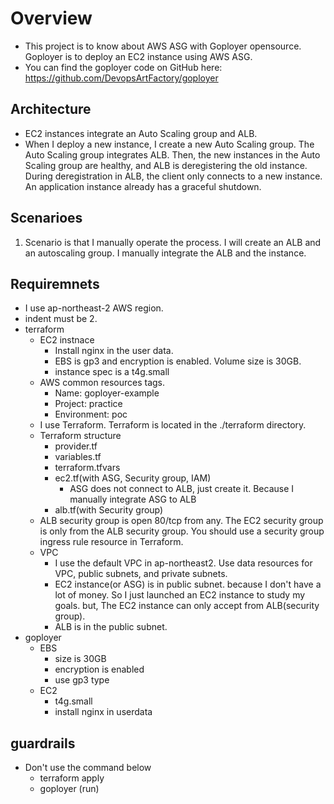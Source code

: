 # Overview

* This project is to know about AWS ASG with Goployer opensource. Goployer is to deploy an EC2 instance using AWS ASG.
* You can find the goployer code on GitHub here: https://github.com/DevopsArtFactory/goployer

## Architecture

* EC2 instances integrate an Auto Scaling group and ALB.
* When I deploy a new instance, I create a new Auto Scaling group. The Auto Scaling group integrates ALB. Then, the new instances in the Auto Scaling group are healthy, and ALB is deregistering the old instance. During deregistration in ALB, the client only connects to a new instance. An application instance already has a graceful shutdown.

## Scenarioes

1. Scenario is that I manually operate the process. I will create an ALB and an autoscaling group. I manually integrate the ALB and the instance.

## Requiremnets

* I use ap-northeast-2 AWS region.
* indent must be 2.
* terraform
  * EC2 instnace
    * Install nginx in the user data.
    * EBS is gp3 and encryption is enabled. Volume size is 30GB.
    * instance spec is a t4g.small
  * AWS common resources tags.
    * Name: goployer-example
    * Project: practice
    * Environment: poc
  * I use Terraform. Terraform is located in the ./terraform directory.
  * Terraform structure
    * provider.tf
    * variables.tf
    * terraform.tfvars
    * ec2.tf(with ASG, Security group, IAM)
      * ASG does not connect to ALB, just create it. Because I manually integrate ASG to ALB
    * alb.tf(with Security group)
  * ALB security group is open 80/tcp from any. The EC2 security group is only from the ALB security group. You should use a security group ingress rule resource in Terraform.
  * VPC
    * I use the default VPC in ap-northeast2. Use data resources for VPC, public subnets, and private subnets.
    * EC2 instance(or ASG) is in public subnet. because I don't have a lot of money. So I just launched an EC2 instance to study my goals. but, The EC2 instance can only accept from ALB(security group).
    * ALB is in the public subnet.
* goployer
  * EBS
    * size is 30GB
    * encryption is enabled
    * use gp3 type
  * EC2
    * t4g.small
    * install nginx in userdata

## guardrails

* Don't use the command below
  * terraform apply
  * goployer (run)
